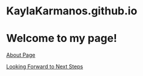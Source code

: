 # KaylaKarmanos.github.io
# Welcome to my page!

[About Page](about.md)

[Looking Forward to Next Steps](lookingforward.html)
